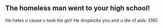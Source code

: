## The homeless man went to your high school!

He hates u cause u took his girl!
He dropkicks you and u die of aids.
END